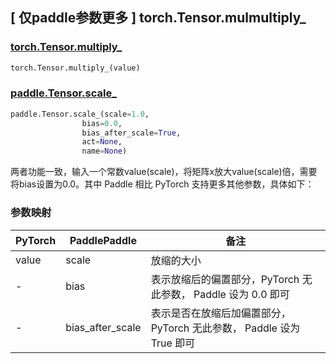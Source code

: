 ## [ 仅paddle参数更多 ] torch.Tensor.mulmultiply_

### [torch.Tensor.multiply_](https://pytorch.org/docs/1.13/generated/torch.Tensor.multiply_.html?highlight=multiply#torch.Tensor.multiply_)

```python
torch.Tensor.multiply_(value)
```

### [paddle.Tensor.scale_](https://www.paddlepaddle.org.cn/documentation/docs/zh/api/paddle/Tensor_cn.html#id16)

```python
paddle.Tensor.scale_(scale=1.0, 
                bias=0.0, 
                bias_after_scale=True, 
                act=None, 
                name=None)
```

两者功能一致，输入一个常数value(scale)，将矩阵x放大value(scale)倍，需要将bias设置为0.0。其中 Paddle 相比 PyTorch 支持更多其他参数，具体如下：
### 参数映射
| PyTorch       | PaddlePaddle | 备注                                                   |
| ------------- | ------------ | ------------------------------------------------------ |
| value          | scale         | 放缩的大小                                     |
| -          | bias         | 表示放缩后的偏置部分，PyTorch 无此参数， Paddle 设为 0.0 即可                                     |
| -          | bias_after_scale         | 表示是否在放缩后加偏置部分，PyTorch 无此参数， Paddle 设为 True 即可                                     |